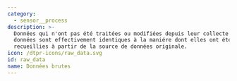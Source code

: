 ```yaml
---
category:
  - sensor__process
description: >-
  Données qui n'ont pas été traitées ou modifiées depuis leur collecte - les
  données sont effectivement identiques à la maniére dont elles ont été
  recueillies à partir de la source de données originale.
icon: /dtpr-icons/raw_data.svg
id: raw_data
name: Données brutes
---
```


